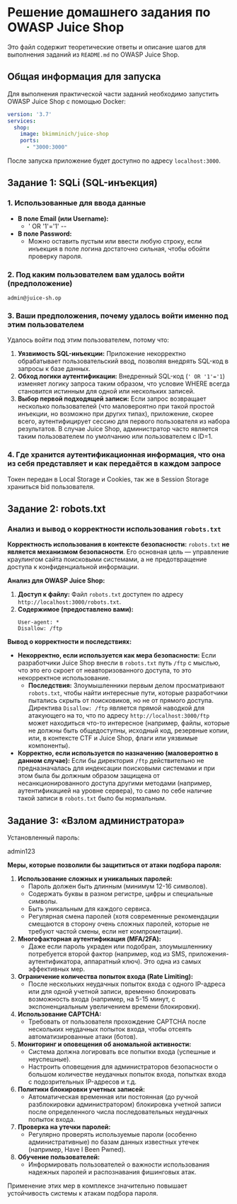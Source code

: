 # Решение домашнего задания по OWASP Juice Shop

Это файл содержит теоретические ответы и описание шагов для выполнения заданий из `README.md` по OWASP Juice Shop.

## Общая информация для запуска

Для выполнения практической части заданий необходимо запустить OWASP Juice Shop с помощью Docker:

```yaml
version: '3.7'
services:
  shop:
    image: bkimminich/juice-shop
    ports:
      - "3000:3000"
```

После запуска приложение будет доступно по адресу `localhost:3000`.

## Задание 1: SQLi (SQL-инъекция)

### 1. Использованные для ввода данные

*   **В поле Email (или Username):**
    *   ' OR '1'='1' --
*   **В поле Password:**
    *   Можно оставить пустым или ввести любую строку, если инъекция в поле логина достаточно сильная, чтобы обойти проверку пароля.


### 2. Под каким пользователем вам удалось войти (предположение)

`admin@juice-sh.op`

### 3. Ваши предположения, почему удалось войти именно под этим пользователем

Удалось войти под этим пользователем, потому что:
1.  **Уязвимость SQL-инъекции:** Приложение некорректно обрабатывает пользовательский ввод, позволяя внедрять SQL-код в запросы к базе данных.
2.  **Обход логики аутентификации:** Внедренный SQL-код (`' OR '1'='1`) изменяет логику запроса таким образом, что условие WHERE всегда становится истинным для одной или нескольких записей.
3.  **Выбор первой подходящей записи:** Если запрос возвращает несколько пользователей (что маловероятно при такой простой инъекции, но возможно при других типах), приложение, скорее всего, аутентифицирует сессию для первого пользователя из набора результатов. В случае Juice Shop, администратор часто является таким пользователем по умолчанию или пользователем с ID=1.

### 4. Где хранится аутентификационная информация, что она из себя представляет и как передаётся в каждом запросе

Токен передан в Local Storage и Cookies, так же в Session Storage храниться bid пользователя.

## Задание 2: robots.txt

### Анализ и вывод о корректности использования `robots.txt`

**Корректность использования в контексте безопасности:**
`robots.txt` **не является механизмом безопасности**. Его основная цель — управление краулингом сайта поисковыми системами, а не предотвращение доступа к конфиденциальной информации.

**Анализ для OWASP Juice Shop:**

1.  **Доступ к файлу:** Файл `robots.txt` доступен по адресу `http://localhost:3000/robots.txt`.
2.  **Содержимое (предоставлено вами):**
    ```
    User-agent: *
    Disallow: /ftp
    ```

**Вывод о корректности и последствиях:**

*   **Некорректно, если используется как мера безопасности:** Если разработчики Juice Shop внесли в `robots.txt` путь `/ftp` с мыслью, что это его скроет от неавторизованного доступа, то это некорректное использование.
    *   **Последствия:** Злоумышленники первым делом просматривают `robots.txt`, чтобы найти интересные пути, которые разработчики пытались скрыть от поисковиков, но не от прямого доступа. Директива `Disallow: /ftp` является прямой наводкой для атакующего на то, что по адресу `http://localhost:3000/ftp` может находиться что-то интересное (например, файлы, которые не должны быть общедоступны, исходный код, резервные копии, или, в контексте CTF и Juice Shop, флаги или уязвимые компоненты).
*   **Корректно, если используется по назначению (маловероятно в данном случае):** Если бы директория `/ftp` действительно не предназначалась для индексации поисковыми системами и при этом была бы должным образом защищена от несанкционированного доступа другими методами (например, аутентификацией на уровне сервера), то само по себе наличие такой записи в `robots.txt` было бы нормальным.

## Задание 3: «Взлом администратора»

Установленный пароль:

admin123

**Меры, которые позволили бы защититься от атаки подбора пароля:**

1.  **Использование сложных и уникальных паролей:**
    *   Пароль должен быть длинным (минимум 12-16 символов).
    *   Содержать буквы в разном регистре, цифры и специальные символы.
    *   Быть уникальным для каждого сервиса.
    *   Регулярная смена паролей (хотя современные рекомендации смещаются в сторону очень сложных паролей, которые не требуют частой смены, если нет компрометации).
2.  **Многофакторная аутентификация (MFA/2FA):**
    *   Даже если пароль украден или подобран, злоумышленнику потребуется второй фактор (например, код из SMS, приложения-аутентификатора, аппаратный ключ). Это одна из самых эффективных мер.
3.  **Ограничение количества попыток входа (Rate Limiting):**
    *   После нескольких неудачных попыток входа с одного IP-адреса или для одной учетной записи, временно блокировать возможность входа (например, на 5-15 минут, с экспоненциальным увеличением времени блокировки).
4.  **Использование CAPTCHA:**
    *   Требовать от пользователя прохождение CAPTCHA после нескольких неудачных попыток входа, чтобы отсеять автоматизированные атаки (ботов).
5.  **Мониторинг и оповещения об аномальной активности:**
    *   Система должна логировать все попытки входа (успешные и неуспешные).
    *   Настроить оповещения для администраторов безопасности о большом количестве неудачных попыток входа, попытках входа с подозрительных IP-адресов и т.д.
6.  **Политики блокировки учетных записей:**
    *   Автоматическая временная или постоянная (до ручной разблокировки администратором) блокировка учетной записи после определенного числа последовательных неудачных попыток входа.
7.  **Проверка на утечки паролей:**
    *   Регулярно проверять используемые пароли (особенно административные) по базам данных известных утечек (например, Have I Been Pwned).
8.  **Обучение пользователей:**
    *   Информировать пользователей о важности использования надежных паролей и распознавания фишинговых атак.

Применение этих мер в комплексе значительно повышает устойчивость системы к атакам подбора пароля. 
